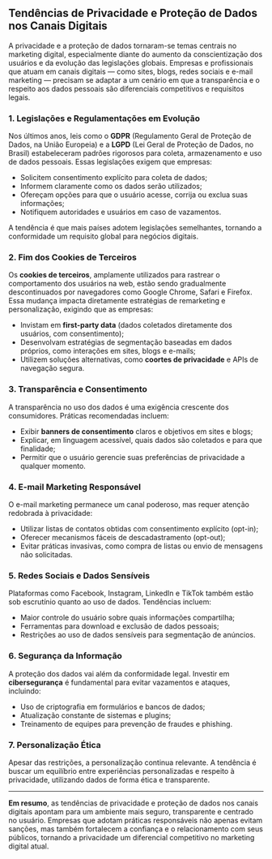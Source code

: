 
## Tendências de Privacidade e Proteção de Dados nos Canais Digitais

A privacidade e a proteção de dados tornaram-se temas centrais no marketing digital, especialmente diante do aumento da conscientização dos usuários e da evolução das legislações globais. Empresas e profissionais que atuam em canais digitais — como sites, blogs, redes sociais e e-mail marketing — precisam se adaptar a um cenário em que a transparência e o respeito aos dados pessoais são diferenciais competitivos e requisitos legais.

### 1. Legislações e Regulamentações em Evolução

Nos últimos anos, leis como o **GDPR** (Regulamento Geral de Proteção de Dados, na União Europeia) e a **LGPD** (Lei Geral de Proteção de Dados, no Brasil) estabeleceram padrões rigorosos para coleta, armazenamento e uso de dados pessoais. Essas legislações exigem que empresas:

- Solicitem consentimento explícito para coleta de dados;
- Informem claramente como os dados serão utilizados;
- Ofereçam opções para que o usuário acesse, corrija ou exclua suas informações;
- Notifiquem autoridades e usuários em caso de vazamentos.

A tendência é que mais países adotem legislações semelhantes, tornando a conformidade um requisito global para negócios digitais.

### 2. Fim dos Cookies de Terceiros

Os **cookies de terceiros**, amplamente utilizados para rastrear o comportamento dos usuários na web, estão sendo gradualmente descontinuados por navegadores como Google Chrome, Safari e Firefox. Essa mudança impacta diretamente estratégias de remarketing e personalização, exigindo que as empresas:

- Invistam em **first-party data** (dados coletados diretamente dos usuários, com consentimento);
- Desenvolvam estratégias de segmentação baseadas em dados próprios, como interações em sites, blogs e e-mails;
- Utilizem soluções alternativas, como **coortes de privacidade** e APIs de navegação segura.

### 3. Transparência e Consentimento

A transparência no uso dos dados é uma exigência crescente dos consumidores. Práticas recomendadas incluem:

- Exibir **banners de consentimento** claros e objetivos em sites e blogs;
- Explicar, em linguagem acessível, quais dados são coletados e para que finalidade;
- Permitir que o usuário gerencie suas preferências de privacidade a qualquer momento.

### 4. E-mail Marketing Responsável

O e-mail marketing permanece um canal poderoso, mas requer atenção redobrada à privacidade:

- Utilizar listas de contatos obtidas com consentimento explícito (opt-in);
- Oferecer mecanismos fáceis de descadastramento (opt-out);
- Evitar práticas invasivas, como compra de listas ou envio de mensagens não solicitadas.

### 5. Redes Sociais e Dados Sensíveis

Plataformas como Facebook, Instagram, LinkedIn e TikTok também estão sob escrutínio quanto ao uso de dados. Tendências incluem:

- Maior controle do usuário sobre quais informações compartilha;
- Ferramentas para download e exclusão de dados pessoais;
- Restrições ao uso de dados sensíveis para segmentação de anúncios.

### 6. Segurança da Informação

A proteção dos dados vai além da conformidade legal. Investir em **cibersegurança** é fundamental para evitar vazamentos e ataques, incluindo:

- Uso de criptografia em formulários e bancos de dados;
- Atualização constante de sistemas e plugins;
- Treinamento de equipes para prevenção de fraudes e phishing.

### 7. Personalização Ética

Apesar das restrições, a personalização continua relevante. A tendência é buscar um equilíbrio entre experiências personalizadas e respeito à privacidade, utilizando dados de forma ética e transparente.

---

**Em resumo**, as tendências de privacidade e proteção de dados nos canais digitais apontam para um ambiente mais seguro, transparente e centrado no usuário. Empresas que adotam práticas responsáveis não apenas evitam sanções, mas também fortalecem a confiança e o relacionamento com seus públicos, tornando a privacidade um diferencial competitivo no marketing digital atual.
```
